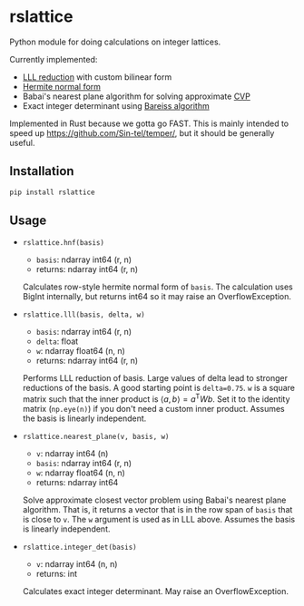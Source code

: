 # rslattice
Python module for doing calculations on integer lattices.

Currently implemented:
 * [LLL reduction](https://en.wikipedia.org/wiki/Lenstra%E2%80%93Lenstra%E2%80%93Lov%C3%A1sz_lattice_basis_reduction_algorithm) with custom bilinear form
 * [Hermite normal form](https://en.wikipedia.org/wiki/Hermite_normal_form)
 * Babai's nearest plane algorithm for solving approximate [CVP](https://en.wikipedia.org/wiki/Lattice_problem#Closest_vector_problem_(CVP))
 * Exact integer determinant using [Bareiss algorithm](https://en.wikipedia.org/wiki/Bareiss_algorithm)

Implemented in Rust because we gotta go FAST.
This is mainly intended to speed up https://github.com/Sin-tel/temper/, but it should be generally useful.

## Installation
```bash
pip install rslattice
```

## Usage

 * `rslattice.hnf(basis)`
   - `basis`: ndarray int64 (r, n)
   - returns: ndarray int64 (r, n)

   Calculates row-style hermite normal form of `basis`. The calculation uses BigInt internally, but returns int64 so it may raise an OverflowException.

 * `rslattice.lll(basis, delta, w)`
   - `basis`: ndarray int64 (r, n)
   - `delta`: float
   - `w`: ndarray float64 (n, n)
   - returns: ndarray int64 (r, n)

   Performs LLL reduction of basis. Large values of delta lead to stronger reductions of the basis. A good starting point is `delta=0.75`.
   `w` is a square matrix such that the inner product is $\left\langle a, b \right\rangle = a^{\mathsf{T}} W b$.
   Set it to the identity matrix (`np.eye(n)`) if you don't need a custom inner product.
   Assumes the basis is linearly independent.

 * `rslattice.nearest_plane(v, basis, w)`
   - `v`: ndarray int64 (n)
   - `basis`: ndarray int64 (r, n)
   - `w`: ndarray float64 (n, n)
   - returns: ndarray int64

   Solve approximate closest vector problem using Babai's nearest plane algorithm.
   That is, it returns a vector that is in the row span of `basis` that is close to `v`.
   The `w` argument is used as in LLL above.
   Assumes the basis is linearly independent.

 * `rslattice.integer_det(basis)`
   - `v`: ndarray int64 (n, n)
   - returns: int

   Calculates exact integer determinant. May raise an OverflowException.


